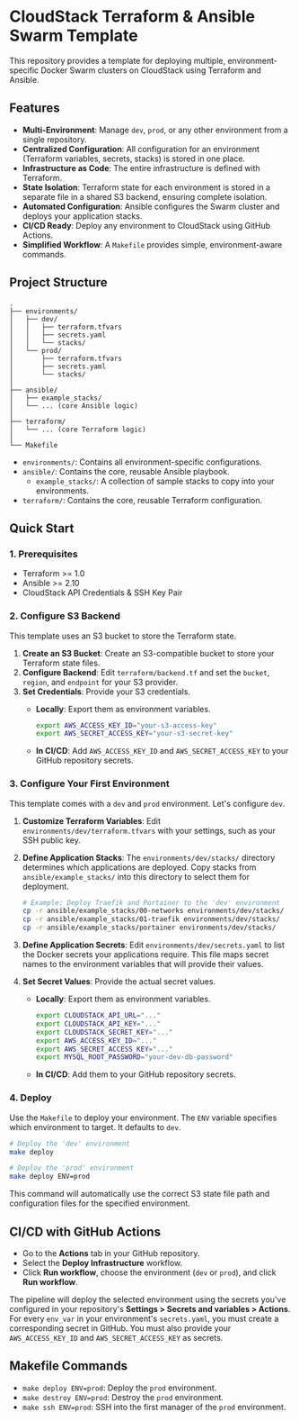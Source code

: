 # CloudStack Terraform & Ansible Swarm Template

This repository provides a template for deploying multiple, environment-specific Docker Swarm clusters on CloudStack using Terraform and Ansible.

## Features

- **Multi-Environment**: Manage `dev`, `prod`, or any other environment from a single repository.
- **Centralized Configuration**: All configuration for an environment (Terraform variables, secrets, stacks) is stored in one place.
- **Infrastructure as Code**: The entire infrastructure is defined with Terraform.
- **State Isolation**: Terraform state for each environment is stored in a separate file in a shared S3 backend, ensuring complete isolation.
- **Automated Configuration**: Ansible configures the Swarm cluster and deploys your application stacks.
- **CI/CD Ready**: Deploy any environment to CloudStack using GitHub Actions.
- **Simplified Workflow**: A `Makefile` provides simple, environment-aware commands.

## Project Structure

```text
.
├── environments/
│   ├── dev/
│   │   ├── terraform.tfvars
│   │   ├── secrets.yaml
│   │   └── stacks/
│   └── prod/
│       ├── terraform.tfvars
│       ├── secrets.yaml
│       └── stacks/
│
├── ansible/
│   ├── example_stacks/
│   └── ... (core Ansible logic)
│
├── terraform/
│   └── ... (core Terraform logic)
│
└── Makefile
```

- `environments/`: Contains all environment-specific configurations.
- `ansible/`: Contains the core, reusable Ansible playbook.
  - `example_stacks/`: A collection of sample stacks to copy into your environments.
- `terraform/`: Contains the core, reusable Terraform configuration.

## Quick Start

### 1. Prerequisites

- Terraform >= 1.0
- Ansible >= 2.10
- CloudStack API Credentials & SSH Key Pair

### 2. Configure S3 Backend

This template uses an S3 bucket to store the Terraform state.

1. **Create an S3 Bucket**: Create an S3-compatible bucket to store your Terraform state files.
2. **Configure Backend**: Edit `terraform/backend.tf` and set the `bucket`, `region`, and `endpoint` for your S3 provider.
3. **Set Credentials**: Provide your S3 credentials.
    - **Locally**: Export them as environment variables.

      ```bash
      export AWS_ACCESS_KEY_ID="your-s3-access-key"
      export AWS_SECRET_ACCESS_KEY="your-s3-secret-key"
      ```

    - **In CI/CD**: Add `AWS_ACCESS_KEY_ID` and `AWS_SECRET_ACCESS_KEY` to your GitHub repository secrets.

### 3. Configure Your First Environment

This template comes with a `dev` and `prod` environment. Let's configure `dev`.

1. **Customize Terraform Variables**: Edit `environments/dev/terraform.tfvars` with your settings, such as your SSH public key.

2. **Define Application Stacks**: The `environments/dev/stacks/` directory determines which applications are deployed. Copy stacks from `ansible/example_stacks/` into this directory to select them for deployment.

    ```bash
    # Example: Deploy Traefik and Portainer to the 'dev' environment
    cp -r ansible/example_stacks/00-networks environments/dev/stacks/
    cp -r ansible/example_stacks/01-traefik environments/dev/stacks/
    cp -r ansible/example_stacks/portainer environments/dev/stacks/
    ```

3. **Define Application Secrets**: Edit `environments/dev/secrets.yaml` to list the Docker secrets your applications require. This file maps secret names to the environment variables that will provide their values.

4. **Set Secret Values**: Provide the actual secret values.
    - **Locally**: Export them as environment variables.

      ```bash
      export CLOUDSTACK_API_URL="..."
      export CLOUDSTACK_API_KEY="..."
      export CLOUDSTACK_SECRET_KEY="..."
      export AWS_ACCESS_KEY_ID="..."
      export AWS_SECRET_ACCESS_KEY="..."
      export MYSQL_ROOT_PASSWORD="your-dev-db-password"
      ```

    - **In CI/CD**: Add them to your GitHub repository secrets.

### 4. Deploy

Use the `Makefile` to deploy your environment. The `ENV` variable specifies which environment to target. It defaults to `dev`.

```bash
# Deploy the 'dev' environment
make deploy

# Deploy the 'prod' environment
make deploy ENV=prod
```

This command will automatically use the correct S3 state file path and configuration files for the specified environment.

## CI/CD with GitHub Actions

- Go to the **Actions** tab in your GitHub repository.
- Select the **Deploy Infrastructure** workflow.
- Click **Run workflow**, choose the environment (`dev` or `prod`), and click **Run workflow**.

The pipeline will deploy the selected environment using the secrets you've configured in your repository's **Settings > Secrets and variables > Actions**. For every `env_var` in your environment's `secrets.yaml`, you must create a corresponding secret in GitHub. You must also provide your `AWS_ACCESS_KEY_ID` and `AWS_SECRET_ACCESS_KEY` as secrets.

## Makefile Commands

- `make deploy ENV=prod`: Deploy the `prod` environment.
- `make destroy ENV=prod`: Destroy the `prod` environment.
- `make ssh ENV=prod`: SSH into the first manager of the `prod` environment.
